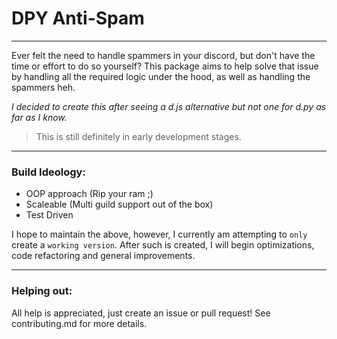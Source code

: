 # DPY Anti-Spam
---

Ever felt the need to handle spammers in your discord, but don't have the time or effort to do so yourself? 
This package aims to help solve that issue by handling all the required logic under the hood, as well as handling the spammers heh.

*I decided to create this after seeing a d.js alternative but not one for d.py as far as I know.*

> This is still definitely in early development stages.

---

### Build Ideology:
- OOP approach (Rip your ram ;)
- Scaleable (Multi guild support out of the box)
- Test Driven

I hope to maintain the above, however, I currently am attempting to `only` create a `working version`. After such is created, I will begin optimizations, code refactoring and general improvements.

---

### Helping out:
All help is appreciated, just create an issue or pull request!
See contributing.md for more details.